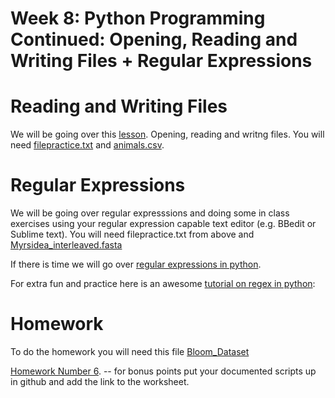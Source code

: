 # Week 8:  Python Programming Continued: Opening, Reading and Writing Files + Regular Expressions

# Reading and Writing Files
We will be going over this [lesson](https://www.dropbox.com/s/0eahvannoy37ail/PythonLesson3_open.write.files.docx?dl=0). Opening, reading and writng files. You will need [filepractice.txt](https://www.dropbox.com/s/yr2q9z0y8ysteyu/filepractice.txt?dl=0) and [animals.csv](https://www.dropbox.com/s/6z5gzhsjiey6bsl/animals.csv?dl=0).

# Regular Expressions 
We will be going over regular expresssions and doing some in class exercises using your regular expression capable text editor (e.g. BBedit or Sublime text). You will need filepractice.txt from above and [Myrsidea_interleaved.fasta](https://www.dropbox.com/s/cw0l62p82lulmgv/Myrsidea_interleaved.fasta?dl=0) 

If there is time we will go over [regular expressions in python](https://www.dropbox.com/s/uzb63gbzqc8l6hs/PythonRegular_Expressions.docx?dl=0).

For extra fun and practice here is an awesome [tutorial on regex in python](https://www.datacamp.com/community/tutorials/python-regular-expression-tutorial):

# Homework

To do the homework you will need this file [Bloom_Dataset](https://www.dropbox.com/s/6ytrzv6by28saem/Bloom_etal_2018_Reduced_Dataset.csv?dl=0)
  
[Homework Number 6](https://www.dropbox.com/s/z4k8zy807i35pfl/Programming_Exercises_Part_III.docx?dl=0). -- for bonus points put your documented scripts up in github and add the link to the worksheet.

